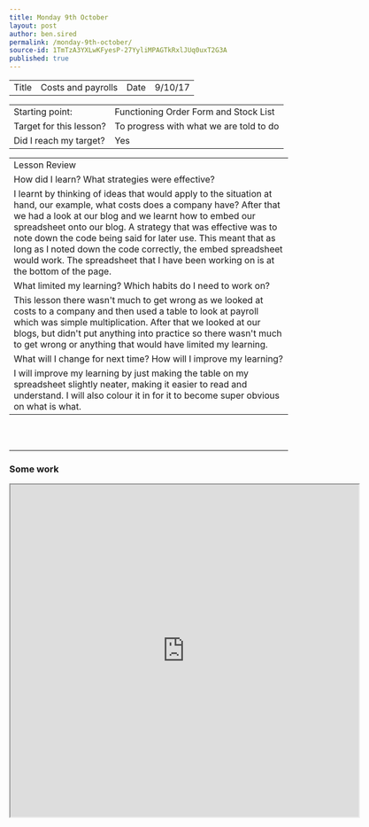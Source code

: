 ```yaml
---
title: Monday 9th October
layout: post
author: ben.sired
permalink: /monday-9th-october/
source-id: 1TmTzA3YXLwKFyesP-27YyliMPAGTkRxlJUq0uxT2G3A
published: true
---
```

<table>
  <tr>
    <td>Title</td>
    <td>Costs and payrolls</td>
    <td>Date</td>
    <td>9/10/17</td>
  </tr>
</table>


<table>
  <tr>
    <td>Starting point:</td>
    <td>Functioning Order Form and Stock List</td>
  </tr>
  <tr>
    <td>Target for this lesson?</td>
    <td>To progress with what we are told to do</td>
  </tr>
  <tr>
    <td>Did I reach my target? 
</td>
    <td>Yes</td>
  </tr>
</table>


<table>
  <tr>
    <td>Lesson Review</td>
  </tr>
  <tr>
    <td>How did I learn? What strategies were effective? </td>
  </tr>
  <tr>
    <td>I learnt by thinking of ideas that would apply to the situation at hand, our example, what costs does a company have? After that we had a look at our blog and we learnt how to embed our spreadsheet onto our blog. A strategy that was effective was to note down the code being said for later use. This meant that as long as I noted down the code correctly, the embed spreadsheet would work. The spreadsheet that I have been working on is at the bottom of the page.</td>
  </tr>
  <tr>
    <td>What limited my learning? Which habits do I need to work on?</td>
  </tr>
  <tr>
    <td>This lesson there wasn't much to get wrong as we looked at costs to a company and then used a table to look at payroll which was simple multiplication. After that we looked at our blogs, but didn't put anything into practice so there wasn't much to get wrong or anything that would have limited my learning.</td>
  </tr>
  <tr>
    <td>What will I change for next time? How will I improve my learning?</td>
  </tr>
  <tr>
    <td>I will improve my learning by just making the table on my spreadsheet slightly neater, making it easier to read and understand. I will also colour it in for it to become super obvious on what is what.



</td>
  </tr>
</table>

<br>
<br>
<hr>
<h3>Some work</h3>
<iframe width = "125%" height = "600px" src="https://docs.google.com/spreadsheets/d/e/2PACX-1vTuEermi-5nTEdx6k3TZaYVxmeCQ2EGguVCA-aV3G8h78HMoqpGtK-w1MTFr-7BSaynH4S7NiKC010B/pubhtml?widget=true&amp;headers=false"></iframe>


